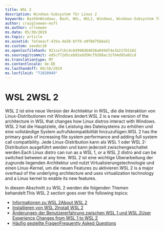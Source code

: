 ```yaml
---
title: WSL 2
description: Windows-Subsystem für Linux 2
keywords: BashOnWindows, Bash, WSL, WSL2, Windows, Windows-Subsystem für Linux, Windows-Subsystem, Ubuntu, Debian, Suse, Windows 10, Installation, installieren
author: craigloewen-msft
ms.author: crloewen
ms.date: 05/30/2019
ms.topic: article
ms.assetid: 7afaeacf-435a-4e58-bff0-a9f0d75b8a51
ms.custom: seodec18
ms.openlocfilehash: 921ce7cbc4c64998d64638a049df4e1b21fb5182
ms.sourcegitcommit: ed5cf72d5ceb92edd50cf9260ac31fd4d95a02c8
ms.translationtype: MT
ms.contentlocale: de-DE
ms.lasthandoff: 09/16/2019
ms.locfileid: "71020949"
---
```

# <a name="wsl-2"></a><span data-ttu-id="abef7-104">WSL 2</span><span class="sxs-lookup"><span data-stu-id="abef7-104">WSL 2</span></span>

<span data-ttu-id="abef7-105">WSL 2 ist eine neue Version der Architektur in WSL, die die Interaktion von Linux-Distributionen mit Windows ändert.</span><span class="sxs-lookup"><span data-stu-id="abef7-105">WSL 2 is a new version of the architecture in WSL that changes how Linux distros interact with Windows.</span></span> <span data-ttu-id="abef7-106">WSL 2 hat die Hauptziele, die Leistung des Dateisystems zu erhöhen und eine vollständige System aufrufskompatibilität hinzuzufügen.</span><span class="sxs-lookup"><span data-stu-id="abef7-106">WSL 2 has the primary goals of increasing file system performance and adding full system call compatibility.</span></span> <span data-ttu-id="abef7-107">Jede Linux-Distribution kann als WSL 1 oder WSL 2-Distribution ausgeführt werden und kann jederzeit zwischengeschaltet werden.</span><span class="sxs-lookup"><span data-stu-id="abef7-107">Each Linux distro can run as a WSL 1, or a WSL 2 distro and can be switched between at any time.</span></span> <span data-ttu-id="abef7-108">WSL 2 ist eine wichtige Überarbeitung der zugrunde liegenden Architektur und nutzt Virtualisierungstechnologie und einen Linux-Kernel, um die neuen Features zu aktivieren.</span><span class="sxs-lookup"><span data-stu-id="abef7-108">WSL 2 is a major overhaul of the underlying architecture and uses virtualization technology and a Linux kernel to enable its new features.</span></span>

<span data-ttu-id="abef7-109">In diesem Abschnitt zu WSL 2 werden die folgenden Themen behandelt:</span><span class="sxs-lookup"><span data-stu-id="abef7-109">This WSL 2 section goes over the following topics:</span></span>

* [<span data-ttu-id="abef7-110">Informationen zu WSL 2</span><span class="sxs-lookup"><span data-stu-id="abef7-110">About WSL 2</span></span>](./wsl2-about.md)
* [<span data-ttu-id="abef7-111">Installieren von WSL 2</span><span class="sxs-lookup"><span data-stu-id="abef7-111">Install WSL 2</span></span>](./wsl2-install.md)
* [<span data-ttu-id="abef7-112">Änderungen der Benutzererfahrung zwischen WSL 1 und WSL 2</span><span class="sxs-lookup"><span data-stu-id="abef7-112">User Experience Changes from WSL 1 to WSL 2</span></span>](./wsl2-ux-changes.md)
* [<span data-ttu-id="abef7-113">Häufig gestellte Fragen</span><span class="sxs-lookup"><span data-stu-id="abef7-113">Frequently Asked Questions</span></span>](./wsl2-faq.md)